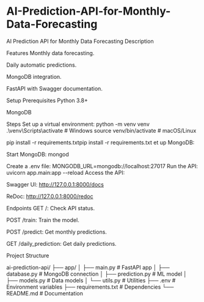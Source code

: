 # AI-Prediction-API-for-Monthly-Data-Forecasting
AI Prediction API for Monthly Data Forecasting Description


Features
Monthly data forecasting.

Daily automatic predictions.

MongoDB integration.

FastAPI with Swagger documentation.

Setup
Prerequisites
Python 3.8+

MongoDB

Steps
Set up a virtual environment:
python -m venv venv
.\venv\Scripts\activate  # Windows
source venv/bin/activate # macOS/Linux


pip install -r requirements.txtpip install -r requirements.txt
et up MongoDB:

Start MongoDB: mongod

Create a .env file:
MONGODB_URL=mongodb://localhost:27017
Run the API:
uvicorn app.main:app --reload
Access the API:

Swagger UI: http://127.0.0.1:8000/docs

ReDoc: http://127.0.0.1:8000/redoc


Endpoints
GET /: Check API status.

POST /train: Train the model.

POST /predict: Get monthly predictions.

GET /daily_prediction: Get daily predictions.

Project Structure

ai-prediction-api/
├── app/
│   ├── main.py           # FastAPI app
│   ├── database.py       # MongoDB connection
│   ├── prediction.py     # ML model
│   ├── models.py         # Data models
│   └── utils.py          # Utilities
├── .env                  # Environment variables
├── requirements.txt      # Dependencies
└── README.md             # Documentation
